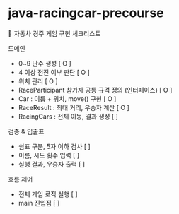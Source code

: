 # java-racingcar-precourse


🚗 자동차 경주 게임 구현 체크리스트

 도메인
 
  - 0~9 난수 생성 [ O ]
  - 4 이상 전진 여부 판단 [ O ]
  - 위치 관리 [ O ]
  - RaceParticipant 참가자 공통 규격 정의 (인터페이스) [ O ]
  - Car : 이름 + 위치, move() 구현 [ O ]
  - RaceResult : 최대 거리, 우승자 계산 [ O ]
  - RacingCars : 전체 이동, 결과 생성 [ ]

 검증 & 입출표 
  - 쉼표 구분, 5자 이하 검사 [ ]
  - 이름, 시도 횟수 입력 [ ]
  - 실행 결과, 우승자 출력 [ ]

흐름 제어
  - 전체 게임 로직 실행 [ ]
  - main 진입점 [ ]
